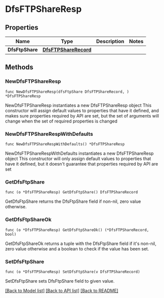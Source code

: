 # DfsFTPShareResp

## Properties

Name | Type | Description | Notes
------------ | ------------- | ------------- | -------------
**DfsFtpShare** | [**DfsFTPShareRecord**](DfsFTPShareRecord.md) |  | 

## Methods

### NewDfsFTPShareResp

`func NewDfsFTPShareResp(dfsFtpShare DfsFTPShareRecord, ) *DfsFTPShareResp`

NewDfsFTPShareResp instantiates a new DfsFTPShareResp object
This constructor will assign default values to properties that have it defined,
and makes sure properties required by API are set, but the set of arguments
will change when the set of required properties is changed

### NewDfsFTPShareRespWithDefaults

`func NewDfsFTPShareRespWithDefaults() *DfsFTPShareResp`

NewDfsFTPShareRespWithDefaults instantiates a new DfsFTPShareResp object
This constructor will only assign default values to properties that have it defined,
but it doesn't guarantee that properties required by API are set

### GetDfsFtpShare

`func (o *DfsFTPShareResp) GetDfsFtpShare() DfsFTPShareRecord`

GetDfsFtpShare returns the DfsFtpShare field if non-nil, zero value otherwise.

### GetDfsFtpShareOk

`func (o *DfsFTPShareResp) GetDfsFtpShareOk() (*DfsFTPShareRecord, bool)`

GetDfsFtpShareOk returns a tuple with the DfsFtpShare field if it's non-nil, zero value otherwise
and a boolean to check if the value has been set.

### SetDfsFtpShare

`func (o *DfsFTPShareResp) SetDfsFtpShare(v DfsFTPShareRecord)`

SetDfsFtpShare sets DfsFtpShare field to given value.



[[Back to Model list]](../README.md#documentation-for-models) [[Back to API list]](../README.md#documentation-for-api-endpoints) [[Back to README]](../README.md)


